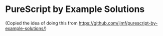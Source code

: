 # PureScript by Example Solutions

(Copied the idea of doing this from https://github.com/jimf/purescript-by-example-solutions/)
